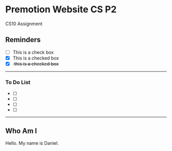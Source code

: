 # Premotion Website CS P2
CS10 Assignment

## Reminders

- [ ] This is a check box
- [x] This is a checked box
- [x] <del> this is a checked box </del>

---

### To Do List

- [ ] 

- [ ]

- [ ]

- [ ]


---

## Who Am I

Hello. My name is Daniel. 
